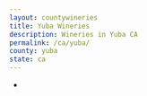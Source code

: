 ```yaml
---
layout: countywineries
title: Yuba Wineries
description: Wineries in Yuba CA
permalink: /ca/yuba/
county: yuba
state: ca
---
```

-
